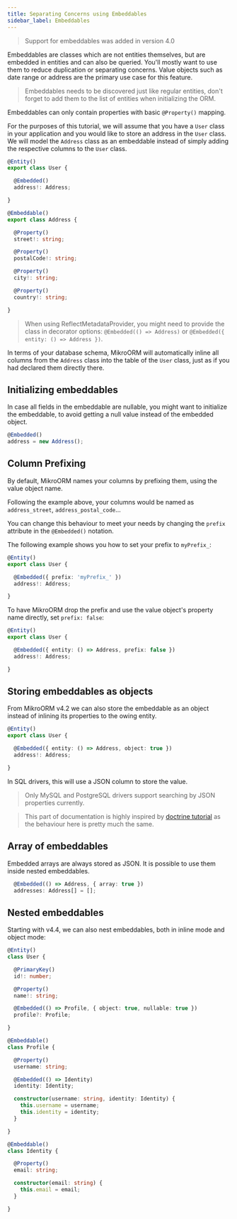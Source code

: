 ```yaml
---
title: Separating Concerns using Embeddables
sidebar_label: Embeddables
---
```


> Support for embeddables was added in version 4.0

Embeddables are classes which are not entities themselves, but are embedded in entities and can also be queried. You'll mostly want to use them to reduce duplication or separating concerns. Value objects such as date range or address are the primary use case for this feature.

> Embeddables needs to be discovered just like regular entities, don't forget to add them to the list of entities when initializing the ORM.

Embeddables can only contain properties with basic `@Property()` mapping.

For the purposes of this tutorial, we will assume that you have a `User` class in your application and you would like to store an address in the `User` class. We will model the `Address` class as an embeddable instead of simply adding the respective columns to the `User` class.

```typescript
@Entity()
export class User {

  @Embedded()
  address!: Address;

}

@Embeddable()
export class Address {

  @Property()
  street!: string;

  @Property()
  postalCode!: string;

  @Property()
  city!: string;

  @Property()
  country!: string;

}
```

> When using ReflectMetadataProvider, you might need to provide the class in decorator options: `@Embedded(() => Address)` or `@Embedded({ entity: () => Address })`.

In terms of your database schema, MikroORM will automatically inline all columns from the `Address` class into the table of the `User` class, just as if you had declared them directly there.

## Initializing embeddables

In case all fields in the embeddable are nullable, you might want to initialize the embeddable, to avoid getting a null value instead of the embedded object.

```typescript
@Embedded()
address = new Address();
```

## Column Prefixing

By default, MikroORM names your columns by prefixing them, using the value object name.

Following the example above, your columns would be named as `address_street`, `address_postal_code`...

You can change this behaviour to meet your needs by changing the `prefix` attribute in the `@Embedded()` notation.

The following example shows you how to set your prefix to `myPrefix_`:

```typescript
@Entity()
export class User {

  @Embedded({ prefix: 'myPrefix_' })
  address!: Address;

}
```

To have MikroORM drop the prefix and use the value object's property name directly, set `prefix: false`:

```typescript
@Entity()
export class User {

  @Embedded({ entity: () => Address, prefix: false })
  address!: Address;

}
```

## Storing embeddables as objects

From MikroORM v4.2 we can also store the embeddable as an object instead of inlining its properties to the owing entity.

```ts
@Entity()
export class User {

  @Embedded({ entity: () => Address, object: true })
  address!: Address;

}
```

In SQL drivers, this will use a JSON column to store the value.

> Only MySQL and PostgreSQL drivers support searching by JSON properties currently.

> This part of documentation is highly inspired by [doctrine tutorial](https://www.doctrine-project.org/projects/doctrine-orm/en/latest/tutorials/embeddables.html) as the behaviour here is pretty much the same.

## Array of embeddables

Embedded arrays are always stored as JSON. It is possible to use them inside nested embeddables.

```ts
  @Embedded(() => Address, { array: true })
  addresses: Address[] = [];
```

## Nested embeddables

Starting with v4.4, we can also nest embeddables, both in inline mode and object mode:

```ts
@Entity()
class User {

  @PrimaryKey()
  id!: number;

  @Property()
  name!: string;

  @Embedded(() => Profile, { object: true, nullable: true })
  profile?: Profile;

}

@Embeddable()
class Profile {

  @Property()
  username: string;

  @Embedded(() => Identity)
  identity: Identity;

  constructor(username: string, identity: Identity) {
    this.username = username;
    this.identity = identity;
  }

}

@Embeddable()
class Identity {

  @Property()
  email: string;

  constructor(email: string) {
    this.email = email;
  }

}
```

